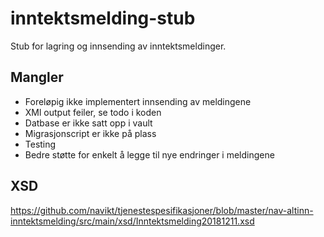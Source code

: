 # inntektsmelding-stub

Stub for lagring og innsending av inntektsmeldinger. 

## Mangler
- Foreløpig ikke implementert innsending av meldingene
- XMl output feiler, se todo i koden
- Datbase er ikke satt opp i vault
- Migrasjonscript er ikke på plass
- Testing
- Bedre støtte for enkelt å legge til nye endringer i meldingene

## XSD
https://github.com/navikt/tjenestespesifikasjoner/blob/master/nav-altinn-inntektsmelding/src/main/xsd/Inntektsmelding20181211.xsd
